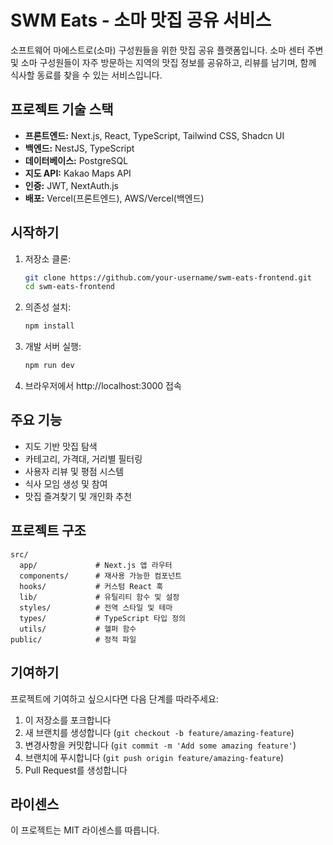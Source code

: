 # SWM Eats - 소마 맛집 공유 서비스

소프트웨어 마에스트로(소마) 구성원들을 위한 맛집 공유 플랫폼입니다. 소마 센터 주변 및 소마 구성원들이 자주 방문하는 지역의 맛집 정보를 공유하고, 리뷰를 남기며, 함께 식사할 동료를 찾을 수 있는 서비스입니다.

## 프로젝트 기술 스택

- **프론트엔드:** Next.js, React, TypeScript, Tailwind CSS, Shadcn UI
- **백엔드:** NestJS, TypeScript
- **데이터베이스:** PostgreSQL
- **지도 API:** Kakao Maps API
- **인증:** JWT, NextAuth.js
- **배포:** Vercel(프론트엔드), AWS/Vercel(백엔드)

## 시작하기

1. 저장소 클론:
   ```bash
   git clone https://github.com/your-username/swm-eats-frontend.git
   cd swm-eats-frontend
   ```

2. 의존성 설치:
   ```bash
   npm install
   ```

3. 개발 서버 실행:
   ```bash
   npm run dev
   ```

4. 브라우저에서 http://localhost:3000 접속

## 주요 기능

- 지도 기반 맛집 탐색
- 카테고리, 가격대, 거리별 필터링
- 사용자 리뷰 및 평점 시스템
- 식사 모임 생성 및 참여
- 맛집 즐겨찾기 및 개인화 추천

## 프로젝트 구조

```
src/
  app/             # Next.js 앱 라우터
  components/      # 재사용 가능한 컴포넌트
  hooks/           # 커스텀 React 훅
  lib/             # 유틸리티 함수 및 설정
  styles/          # 전역 스타일 및 테마
  types/           # TypeScript 타입 정의
  utils/           # 헬퍼 함수
public/            # 정적 파일
```

## 기여하기

프로젝트에 기여하고 싶으시다면 다음 단계를 따라주세요:

1. 이 저장소를 포크합니다
2. 새 브랜치를 생성합니다 (`git checkout -b feature/amazing-feature`)
3. 변경사항을 커밋합니다 (`git commit -m 'Add some amazing feature'`)
4. 브랜치에 푸시합니다 (`git push origin feature/amazing-feature`)
5. Pull Request를 생성합니다

## 라이센스

이 프로젝트는 MIT 라이센스를 따릅니다. 